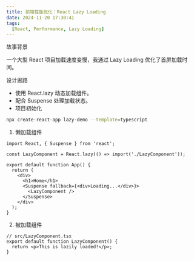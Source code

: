 ```yaml
---
title: 前端性能优化：React Lazy Loading
date: 2024-11-20 17:30:41
tags:
  [React, Performance, Lazy Loading]  
---
```

故事背景

一个大型 React 项目加载速度变慢，我通过 Lazy Loading 优化了首屏加载时间。

设计思路

- 使用 React.lazy 动态加载组件。
- 配合 Suspense 处理加载状态。
- 项目初始化


```bash
npx create-react-app lazy-demo --template=typescript
```

1. 懒加载组件

```tsx
import React, { Suspense } from 'react';

const LazyComponent = React.lazy(() => import('./LazyComponent'));

export default function App() {
  return (
    <div>
      <h1>Home</h1>
      <Suspense fallback={<div>Loading...</div>}>
        <LazyComponent />
      </Suspense>
    </div>
  );
}
```

2. 被加载组件

```tsx
// src/LazyComponent.tsx
export default function LazyComponent() {
  return <p>This is lazily loaded!</p>;
}
```

